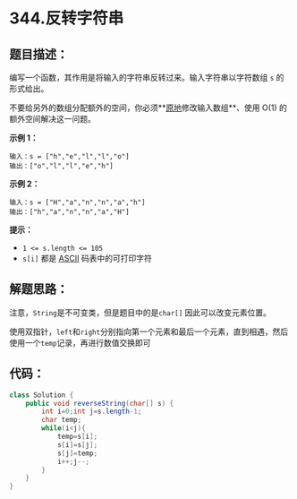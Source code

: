 # 344.反转字符串

## 题目描述：

编写一个函数，其作用是将输入的字符串反转过来。输入字符串以字符数组 `s` 的形式给出。

不要给另外的数组分配额外的空间，你必须**[原地](https://baike.baidu.com/item/原地算法)修改输入数组**、使用 O(1) 的额外空间解决这一问题。

 

**示例 1：**

```
输入：s = ["h","e","l","l","o"]
输出：["o","l","l","e","h"]
```

**示例 2：**

```
输入：s = ["H","a","n","n","a","h"]
输出：["h","a","n","n","a","H"]
```

 

**提示：**

- `1 <= s.length <= 105`
- `s[i]` 都是 [ASCII](https://baike.baidu.com/item/ASCII) 码表中的可打印字符



## 解题思路：

注意，`String`是不可变类，但是题目中的是`char[]` 因此可以改变元素位置。

使用双指针，`left`和`right`分别指向第一个元素和最后一个元素，直到相遇，然后使用一个`temp`记录，再进行数值交换即可

## 代码：

```java
class Solution {
    public void reverseString(char[] s) {
        int i=0;int j=s.length-1;
        char temp;
        while(i<j){
            temp=s[i];
            s[i]=s[j];
            s[j]=temp;
            i++;j--;
        }
    }
}
```

